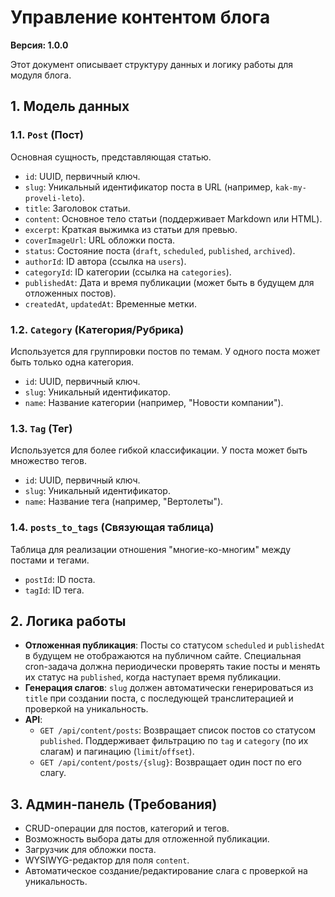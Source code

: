 # Управление контентом блога

**Версия: 1.0.0**

Этот документ описывает структуру данных и логику работы для модуля блога.

## 1. Модель данных

### 1.1. `Post` (Пост)

Основная сущность, представляющая статью.

- `id`: UUID, первичный ключ.
- `slug`: Уникальный идентификатор поста в URL (например, `kak-my-proveli-leto`).
- `title`: Заголовок статьи.
- `content`: Основное тело статьи (поддерживает Markdown или HTML).
- `excerpt`: Краткая выжимка из статьи для превью.
- `coverImageUrl`: URL обложки поста.
- `status`: Состояние поста (`draft`, `scheduled`, `published`, `archived`).
- `authorId`: ID автора (ссылка на `users`).
- `categoryId`: ID категории (ссылка на `categories`).
- `publishedAt`: Дата и время публикации (может быть в будущем для отложенных постов).
- `createdAt`, `updatedAt`: Временные метки.

### 1.2. `Category` (Категория/Рубрика)

Используется для группировки постов по темам. У одного поста может быть только одна категория.

- `id`: UUID, первичный ключ.
- `slug`: Уникальный идентификатор.
- `name`: Название категории (например, "Новости компании").

### 1.3. `Tag` (Тег)

Используется для более гибкой классификации. У поста может быть множество тегов.

- `id`: UUID, первичный ключ.
- `slug`: Уникальный идентификатор.
- `name`: Название тега (например, "Вертолеты").

### 1.4. `posts_to_tags` (Связующая таблица)

Таблица для реализации отношения "многие-ко-многим" между постами и тегами.

- `postId`: ID поста.
- `tagId`: ID тега.

## 2. Логика работы

- **Отложенная публикация**: Посты со статусом `scheduled` и `publishedAt` в будущем не отображаются на публичном сайте. Специальная cron-задача должна периодически проверять такие посты и менять их статус на `published`, когда наступает время публикации.
- **Генерация слагов**: `slug` должен автоматически генерироваться из `title` при создании поста, с последующей транслитерацией и проверкой на уникальность.
- **API**:
  - `GET /api/content/posts`: Возвращает список постов со статусом `published`. Поддерживает фильтрацию по `tag` и `category` (по их слагам) и пагинацию (`limit`/`offset`).
  - `GET /api/content/posts/{slug}`: Возвращает один пост по его слагу.

## 3. Админ-панель (Требования)

- CRUD-операции для постов, категорий и тегов.
- Возможность выбора даты для отложенной публикации.
- Загрузчик для обложки поста.
- WYSIWYG-редактор для поля `content`.
- Автоматическое создание/редактирование слага с проверкой на уникальность.

    